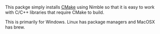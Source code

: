 This packge simply installs [CMake](https://cmake.org) using Nimble so that it is easy to work with C/C++ libraries that require CMake to build.

This is primarily for Windows. Linux has package managers and MacOSX has brew.